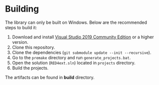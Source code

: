 # Building

The library can only be built on Windows. Below are the recommended steps to build it:

1. Download and install [Visual Studio 2019 Community Edition](https://www.visualstudio.com/) or a higher version.
2. Clone this repository.
3. Clone the dependencies (`git submodule update --init --recursive`).
4. Go to the `premake` directory and run `generate_projects.bat`.
5. Open the solution (`RED4ext.sln`) located in `projects` directory.
6. Build the projects.

The artifacts can be found in **build** directory.
